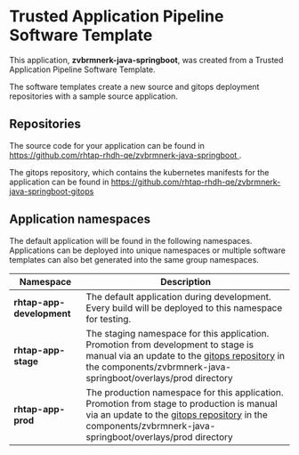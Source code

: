 # Trusted Application Pipeline Software Template

This application, **zvbrmnerk-java-springboot**, was created from a Trusted Application Pipeline Software Template.

The software templates create a new source and gitops deployment repositories with a sample source application. 

## Repositories

The source code for your application can be found in [https://github.com/rhtap-rhdh-qe/zvbrmnerk-java-springboot ](https://github.com/rhtap-rhdh-qe/zvbrmnerk-java-springboot ).
 
The gitops repository, which contains the kubernetes manifests for the application can be found in 
[https://github.com/rhtap-rhdh-qe/zvbrmnerk-java-springboot-gitops ](https://github.com/rhtap-rhdh-qe/zvbrmnerk-java-springboot-gitops ) 

## Application namespaces 

The default application will be found in the following namespaces. Applications can be deployed into unique namespaces or multiple software templates can also bet generated into the same group namespaces.  

|  Namespace   |  Description   |  
| -------- | -------- |   
| **rhtap-app-development** | The default application during development. Every build will be deployed to this namespace for testing. | 
| **rhtap-app-stage** | The staging namespace for this application. Promotion from development to stage is manual via an update to the [gitops repository](https://github.com/rhtap-rhdh-qe/zvbrmnerk-java-springboot-gitops ) in the components/zvbrmnerk-java-springboot/overlays/prod directory |  
| **rhtap-app-prod** | The production namespace for this application. Promotion from stage to production is manual via an update to the [gitops repository](https://github.com/rhtap-rhdh-qe/zvbrmnerk-java-springboot-gitops ) in the components/zvbrmnerk-java-springboot/overlays/prod directory | 